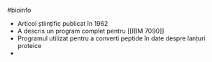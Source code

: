 #bioinfo 
- Articol științific publicat în 1962
- A descris un program complet pentru [[IBM 7090]] 
- Programul utilizat pentru a converti peptide în date despre lanțuri proteice
- 